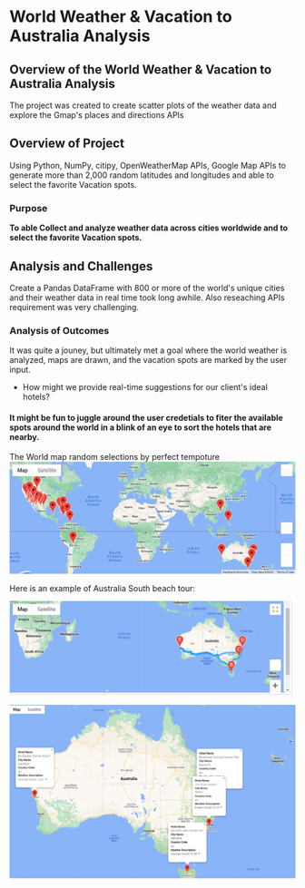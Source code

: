 # World Weather & Vacation to Australia Analysis

## Overview of the World Weather & Vacation to Australia Analysis
The project was created to create scatter plots of the weather data and explore the Gmap's places and directions APIs
## Overview of Project
Using Python, NumPy, citipy, OpenWeatherMap APIs, Google Map APIs to generate more than 2,000 random latitudes and longitudes and able to select the favorite Vacation spots.
### Purpose
<b>To able Collect and analyze weather data across cities worldwide and to select the favorite Vacation spots.</b>
	
## Analysis and Challenges
Create a Pandas DataFrame with 800 or more of the world's unique cities and their weather data in real time took long awhile.  Also reseaching APIs requirement was very challenging. 


### Analysis of Outcomes 
It was quite a jouney, but ultimately met a goal where the world weather is analyzed, maps are drawn, and the vacation spots are marked by the user input.


- How might we provide real-time suggestions for our client's ideal hotels?
#### It might be fun to juggle around the user credetials to fiter the available spots around the world in a blink of an eye to sort the hotels that are nearby.  

The World map random selections by perfect tempoture
![Vacation Search](Vacation_Search/WeatherPy_vacation_map.png)

Here is an example of Australia South beach tour:

![Australia South beach vacation spot](Vacation_Itinerary/WeatherPy_travel_map.PNG)

![Australia South beach Driving](Vacation_Itinerary/WeatherPy_travel_map_markers.PNG)

